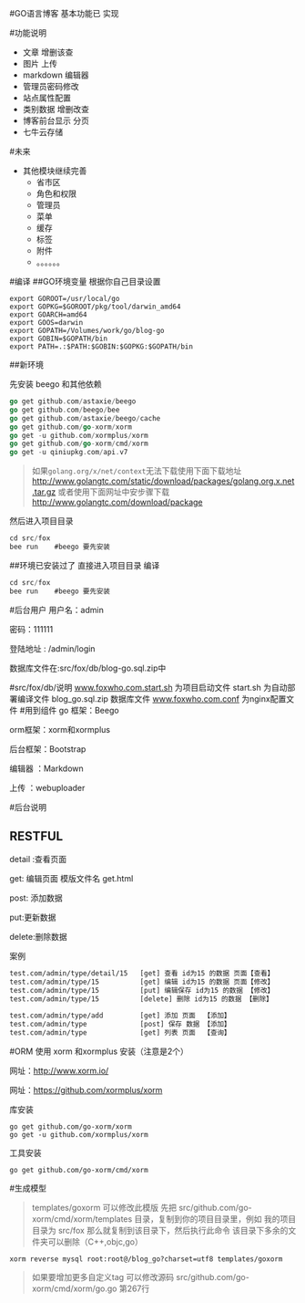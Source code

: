 
#GO语言博客
基本功能已 实现

#功能说明
 * 文章 增删该查
 * 图片 上传
 * markdown 编辑器
 * 管理员密码修改
 * 站点属性配置
 * 类别数据 增删改查
 * 博客前台显示 分页
 * 七牛云存储

#未来
 * 其他模块继续完善
    * 省市区
    * 角色和权限
    * 管理员
    * 菜单
    * 缓存
    * 标签
    * 附件
    * 。。。。。。
    
#编译
##GO环境变量
根据你自己目录设置
```shell
export GOROOT=/usr/local/go
export GOPKG=$GOROOT/pkg/tool/darwin_amd64
export GOARCH=amd64
export GOOS=darwin
export GOPATH=/Volumes/work/go/blog-go
export GOBIN=$GOPATH/bin
export PATH=.:$PATH:$GOBIN:$GOPKG:$GOPATH/bin 
```

##新环境

先安装 beego 和其他依赖
```go
go get github.com/astaxie/beego
go get github.com/beego/bee
go get github.com/astaxie/beego/cache
go get github.com/go-xorm/xorm
go get -u github.com/xormplus/xorm
go get github.com/go-xorm/cmd/xorm
go get -u qiniupkg.com/api.v7
```
>如果`golang.org/x/net/context`无法下载使用下面下载地址
http://www.golangtc.com/static/download/packages/golang.org.x.net.tar.gz
或者使用下面网址中安步骤下载
http://www.golangtc.com/download/package

然后进入项目目录
```go
cd src/fox
bee run    #beego 要先安装
```
##环境已安装过了
直接进入项目目录 编译
```go
cd src/fox
bee run    #beego 要先安装
```
#后台用户
用户名：admin

密码：111111

登陆地址 : /admin/login

数据库文件在:src/fox/db/blog-go.sql.zip中

#src/fox/db/说明
www.foxwho.com.start.sh 为项目启动文件
start.sh 为自动部署编译文件
blog_go.sql.zip 数据库文件
www.foxwho.com.conf 为nginx配置文件
#用到组件
go 框架：Beego

orm框架：xorm和xormplus

后台框架：Bootstrap

编辑器 ：Markdown

上传   ：webuploader


#后台说明
## RESTFUL
detail :查看页面

get: 编辑页面  模版文件名 get.html

post: 添加数据

put:更新数据

delete:删除数据

案例

```html
test.com/admin/type/detail/15   [get] 查看 id为15 的数据 页面【查看】
test.com/admin/type/15          [get] 编辑 id为15 的数据 页面【修改】
test.com/admin/type/15          [put] 编辑保存 id为15 的数据 【修改】
test.com/admin/type/15          [delete] 删除 id为15 的数据 【删除】

test.com/admin/type/add         [get] 添加 页面  【添加】
test.com/admin/type             [post] 保存 数据 【添加】
test.com/admin/type             [get] 列表 页面  【查询】
```
#ORM 使用 xorm 和xormplus
安装（注意是2个）

网址：http://www.xorm.io/

网址：https://github.com/xormplus/xorm

库安装
```shell
go get github.com/go-xorm/xorm
go get -u github.com/xormplus/xorm
```
工具安装
```shell
go get github.com/go-xorm/cmd/xorm
```
#生成模型
>templates/goxorm 可以修改此模版
先把 src/github.com/go-xorm/cmd/xorm/templates 目录，复制到你的项目目录里，例如 我的项目目录为 src/fox 那么就复制到该目录下，然后执行此命令
该目录下多余的文件夹可以删除（C++,objc,go）

```shell
xorm reverse mysql root:root@/blog_go?charset=utf8 templates/goxorm
```
>如果要增加更多自定义tag 可以修改源码 src/github.com/go-xorm/cmd/xorm/go.go 第267行